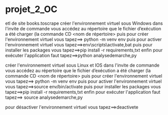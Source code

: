 # projet_2_OC
etl de site books.toscrape
créer l'environnement virtuel sous Windows
dans l'invite de commande vous accédez au répertoire que le fichier d’exécution  a été charger (la commande CD <nom de répertoire>
puis pour créer  l'environnement virtuel vous tapez==> python -m venv env
puis pour activer  l'environnement virtuel vous tapez==>env\\scripts\\activate,bat
puis pour installer les packages  vous tapez==>pip install -r requirements,txt
enfin pour exécuter l'application faut tapez==>python analysedemarche,py

créer l'environnement virtuel sous Linux et IOS
dans l'invite de commande vous accédez au répertoire que le fichier d’exécution  a été charger (la commande CD <nom de répertoire>
puis pour créer  l'environnement virtuel vous tapez==> python -m venv env
puis pour activer  l'environnement virtuel vous tapez==>source env/bin/activate 
puis pour installer les packages  vous tapez==>pip install -r requirements,txt
enfin pour exécuter l'application faut tapez==> source analysedemarche,py

pour désactiver  l'environnement virtuel  vous tapez==>deactivete
